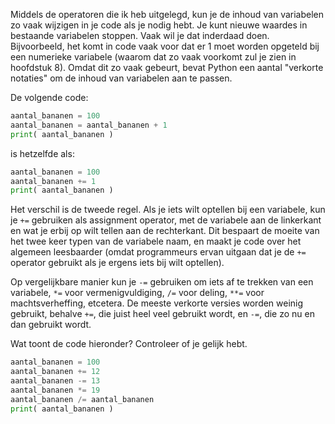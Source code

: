 Middels de operatoren die ik heb uitgelegd, kun je de inhoud van
variabelen zo vaak wijzigen in je code als je nodig hebt. Je kunt nieuwe
waardes in bestaande variabelen stoppen. Vaak wil je dat inderdaad doen.
Bijvoorbeeld, het komt in code vaak voor dat er 1 moet worden opgeteld
bij een numerieke variabele (waarom dat zo vaak voorkomt zul je zien in
hoofdstuk
8).
Omdat dit zo vaak gebeurt, bevat Python een aantal "verkorte notaties"
om de inhoud van variabelen aan te passen.

De volgende code:

```python
aantal_bananen = 100
aantal_bananen = aantal_bananen + 1
print( aantal_bananen )
```

is hetzelfde als:

```python
aantal_bananen = 100
aantal_bananen += 1
print( aantal_bananen )
```

Het verschil is de tweede regel. Als je iets wilt optellen bij een
variabele, kun je `+=` gebruiken als assignment operator, met de
variabele aan de linkerkant en wat je erbij op wilt tellen aan de
rechterkant. Dit bespaart de moeite van het twee keer typen van de
variabele naam, en maakt je code over het algemeen leesbaarder (omdat
programmeurs ervan uitgaan dat je de `+=` operator gebruikt als je
ergens iets bij wilt optellen).

Op vergelijkbare manier kun je `-=` gebruiken om iets af te trekken van
een variabele, `*=` voor vermenigvuldiging, `/=` voor deling, `**=` voor
machtsverheffing, etcetera. De meeste verkorte versies worden weinig
gebruikt, behalve `+=`, die juist heel veel gebruikt wordt, en `-=`, die
zo nu en dan gebruikt wordt.

Wat toont de code hieronder? Controleer of je gelijk hebt.

```python
aantal_bananen = 100
aantal_bananen += 12
aantal_bananen -= 13
aantal_bananen *= 19
aantal_bananen /= aantal_bananen
print( aantal_bananen )
```
